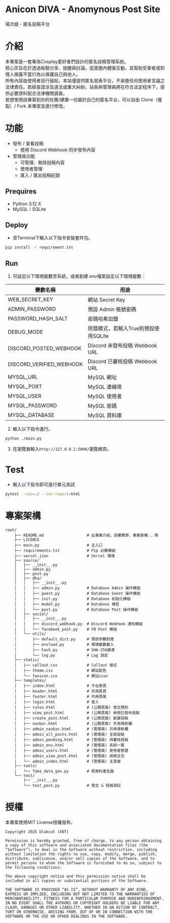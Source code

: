 # Anicon DIVA - Anomynous Post Site
場次姬 - 匿名投稿平台

# 介紹
本專案是一套專為Cosplay愛好者們設計的匿名投稿管理系統。<br>
核心宗旨在於透過經驗分享、提醒與討論，促進圈內健康互動，並幫助受害者或知情人揭露不當行為以保護自己與他人。<br>
所有內容由使用者自行張貼，本站僅提供匿名發表平台，不承擔任何使用者言論之法律責任。若經查證涉及違法或重大糾紛，站長與管理員將在符合法定程序下，提供必要資料配合法律機關調查。<br>
若想使用該專案到你的社團/建置一份屬於自己的匿名平台，可以自由 Clone（複製）/ Fork 本專案並進行修改。

# 功能
- 發布 / 查看投稿
    - 使用 Discord Webhook 同步發布內容
- 管理員功能
    - 可管理、刪除投稿內容
    - 使用者管理
    - 匯入 / 匯出投稿紀錄

## Prequires
- Python 3.12.X
- MySQL / SQLite

## Deploy
- 至Terminal下輸入以下指令安裝套件包。
```sh
pip install -r requirement.txt
```

## Run
1. 可設定以下環境變數至系統，或者創建.env檔案設定以下環境變數：

| 變數名稱 | 用途 |
|---------|------|
|WEB_SECRET_KEY|網站 Secret Key|
|ADMIN_PASSWORD|預設 Admin 帳號密碼|
|PASSWORD_HASH_SALT|密碼哈希加鹽|
|DEBUG_MODE|除錯模式，若輸入True則預設使用SQLite|
|DISCORD_POSTED_WEBHOOK|Discord 未發布投稿 Webbook URL|
|DISCORD_VERIFIED_WEBHOOK|Discord 已審核投稿 Webbook URL|
|MYSQL_URL|MySQL 網址|
|MYSQL_PORT|MySQL 連線埠|
|MYSQL_USER|MySQL 使用者|
|MYSQL_PASSWORD|MySQL 密碼|
|MYSQL_DATABASE|MySQL 資料庫|

2. 輸入以下指令運行。
```sh
python ./main.py
```

3. 在瀏覽器輸入`http://127.0.0.1:5000/`瀏覽網頁。

# Test
- 輸入以下指令即可進行單元測試
```sh
pytest --cov=./ --cov-report=html
```

# 專案架構
```
root/
    ├── README.md                   # 此專案介紹，部署教學，專案架構...等
    ├── LICENCE
    ├── main.py                     # 主入口
    ├── requirements.txt            # Pip 必要模組
    ├── vercel.json                 # Vercel 環境
    ├── source/
    │   ├── __init__.py
    │   ├── admin.py
    │   ├── post.py
    │   ├── dba/
    │   │   ├── __init__.py
    │   │   ├── admin.py            # Database Admin 操作模組
    │   │   ├── guest.py            # Database Guest 操作模組
    │   │   ├── init.py             # Database 初始化模組
    │   │   ├── model.py            # Database 模型
    │   │   └── post.py             # Database Post 操作模組
    │   ├── social/
    │   │   ├── __init__.py
    │   │   ├── discord_webhook.py  # Discord Webhook 通知模組
    │   │   └── facebook_post.py    # FB Post 模組
    │   └── utils/
    │       ├── default_dict.py     # 預設參數對應
    │       ├── envload.py          # 環境變數載入
    │       ├── hash.py             # SHA-256雜湊
    │       └── log.py              # Log 設定
    ├── static/
    │   ├── callout.css             # Callout 樣式
    │   ├── theme.css               # 網站配色
    │   └── favicon.ico             # 網站icon
    ├── templates/
    │   ├── index.html              # 平台首頁
    │   ├── header.html             # 共用頁首
    │   ├── footer.html             # 共用頁尾
    │   ├── login.html              # 登入
    │   ├── rules.html              # (公開頁面) 發文規則
    │   ├── view_post.html          # (公開頁面) 檢視已發布投稿
    │   ├── create_post.html        # (公開頁面) 創建投稿
    │   ├── navbar.html             # (公開頁面) 共用導航欄
    │   ├── admin_navbar.html       # (管理員) 共用導航欄
    │   ├── admin_all_posts.html    # (管理員) 全部投稿
    │   ├── admin_pending.html      # (管理員) 待審核投稿
    │   ├── admin_env.html          # (管理員) 系統一覽
    │   ├── admin_users.html        # (管理員) 使用者管理
    │   ├── admin_view_post.html    # (管理員) 檢視全文
    │   └── admin_index.html        # (管理員) 主頁面
    ├── tools/
    │   └── fake_data_gen.py        # 假資料產生器
    └── test/
        ├── __init__.py             
        └── test_post.py            # 發文 & 投稿測試
```

# 授權
本專案使用MIT License授權發布。
```
Copyright 2025 blakcat (XOT)

Permission is hereby granted, free of charge, to any person obtaining a copy of this software and associated documentation files (the “Software”), to deal in the Software without restriction, including without limitation the rights to use, copy, modify, merge, publish, distribute, sublicense, and/or sell copies of the Software, and to permit persons to whom the Software is furnished to do so, subject to the following conditions:

The above copyright notice and this permission notice shall be included in all copies or substantial portions of the Software.

THE SOFTWARE IS PROVIDED “AS IS”, WITHOUT WARRANTY OF ANY KIND, EXPRESS OR IMPLIED, INCLUDING BUT NOT LIMITED TO THE WARRANTIES OF MERCHANTABILITY, FITNESS FOR A PARTICULAR PURPOSE AND NONINFRINGEMENT. IN NO EVENT SHALL THE AUTHORS OR COPYRIGHT HOLDERS BE LIABLE FOR ANY CLAIM, DAMAGES OR OTHER LIABILITY, WHETHER IN AN ACTION OF CONTRACT, TORT OR OTHERWISE, ARISING FROM, OUT OF OR IN CONNECTION WITH THE SOFTWARE OR THE USE OR OTHER DEALINGS IN THE SOFTWARE.
```